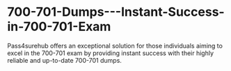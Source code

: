 # 700-701-Dumps---Instant-Success-in-700-701-Exam
Pass4surehub offers an exceptional solution for those individuals aiming to excel in the 700-701 exam by providing instant success with their highly reliable and up-to-date 700-701 dumps.
